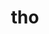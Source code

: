 ---
category: 3-letters
denotation: null
name: tho
reference_link: https://www.etymonline.com/word/tho
root_language: null
root_name: null
title: tho
type: free
word_sums:
- respelling: tho
  sum: 'Tho + '
---